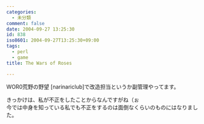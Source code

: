 ```yaml
---
categories:
  - 未分類
comment: false
date: 2004-09-27 13:25:30
id: 838
iso8601: 2004-09-27T13:25:30+09:00
tags:
  - perl
  - game
title: The Wars of Roses

---
```


<div class="entry-body">
  <p>WOR0荒野の野望 [narinariclub]で改造担当というか副管理やってます。</p>

  <p>きっかけは、私が不正をしたことからなんですがね（ぉ<br />
    今では中身を知っている私でも不正をするのは面倒なくらいのものにはなりました。</p>
</div>
